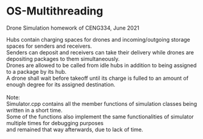 # OS-Multithreading <br />
Drone Simulation homework of CENG334, June 2021 <br />

Hubs contain charging spaces for drones and incoming/outgoing storage spaces for senders and receivers. <br />
Senders can deposit and receivers can take their delivery while drones are depositing packages to them simultaneously.  <br />
Drones are allowed to be called from idle hubs in addition to being assigned to a package by its hub. <br />
A drone shall wait before takeoff until its charge is fulled to an amount of enough degree for its assigned destination.  <br />
 <br />
Note:  <br />
Simulator.cpp contains all the member functions of simulation classes being written in a short time. <br />
Some of the functions also implement the same functionalities of simulator multiple times for debugging purposes  <br />
and remained that way afterwards, due to lack of time.
